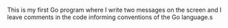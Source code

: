 This is my first Go program where I write two messages on the screen
and I leave comments in the code informing conventions of the Go language.s